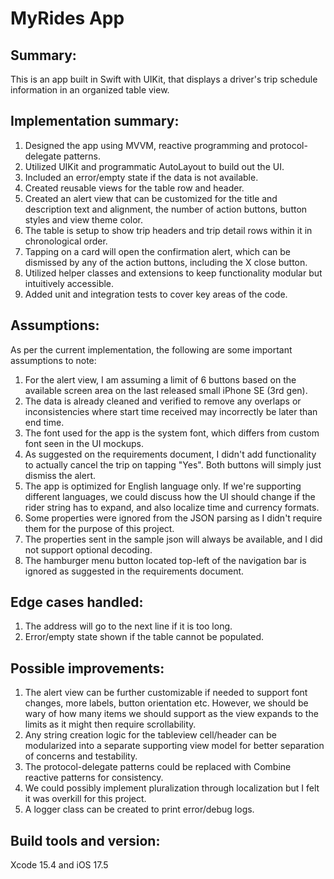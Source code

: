 # MyRides App

## Summary:

This is an app built in Swift with UIKit, that displays a driver's trip schedule information in an organized table view.

## Implementation summary:

1. Designed the app using MVVM, reactive programming and protocol-delegate patterns.
2. Utilized UIKit and programmatic AutoLayout to build out the UI.
3. Included an error/empty state if the data is not available.
4. Created reusable views for the table row and header.
5. Created an alert view that can be customized for the title and description text and alignment, the number of action buttons, button styles and view theme color.
6. The table is setup to show trip headers and trip detail rows within it in chronological order.
7. Tapping on a card will open the confirmation alert, which can be dismissed by any of the action buttons, including the X close button.
8. Utilized helper classes and extensions to keep functionality modular but intuitively accessible.
9. Added unit and integration tests to cover key areas of the code.


## Assumptions:

As per the current implementation, the following are some important assumptions to note:
1. For the alert view, I am assuming a limit of 6 buttons based on the available screen area on the last released small iPhone SE (3rd gen).
2. The data is already cleaned and verified to remove any overlaps or inconsistencies where start time received may incorrectly be later than end time.
3. The font used for the app is the system font, which differs from custom font seen in the UI mockups.
4. As suggested on the requirements document, I didn't add functionality to actually cancel the trip on tapping "Yes". Both buttons will simply just dismiss the alert.
5. The app is optimized for English language only. If we're supporting different languages, we could discuss how the UI should change if the rider string has to expand, and also localize time and currency formats.
6. Some properties were ignored from the JSON parsing as I didn't require them for the purpose of this project.
7. The properties sent in the sample json will always be available, and I did not support optional decoding.
8. The hamburger menu button located top-left of the navigation bar is ignored as suggested in the requirements document.

## Edge cases handled:

1. The address will go to the next line if it is too long.
2. Error/empty state shown if the table cannot be populated.

## Possible improvements:

1. The alert view can be further customizable if needed to support font changes, more labels, button orientation etc. However, we should be wary of how many items we should support as the view expands to the limits as it might then require scrollability.
2. Any string creation logic for the tableview cell/header can be modularized into a separate supporting view model for better separation of concerns and testability.
3. The protocol-delegate patterns could be replaced with Combine reactive patterns for consistency.
4. We could possibly implement pluralization through localization but I felt it was overkill for this project.
5. A logger class can be created to print error/debug logs.

## Build tools and version:

Xcode 15.4 and iOS 17.5
